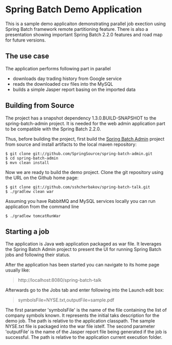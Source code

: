 # Spring Batch Demo Application

This is a sample demo applicaiton demonstrating parallel job exection using 
Spring Batch framework remote partitioning feature. There is also a presentation showing important Spring Batch 2.2.0 features and road map for future versions.

## The use case
  The application performs following part in parallel
  * downloads day trading history from Google service
  * reads the downloaded csv files into the MySQL
  * builds a simple Jasper report basing on the imported data

## Building from Source

The project has a snapshot dependency 1.3.0.BUILD-SNAPSHOT to the spring-batch-admin project. It is needed for the web admin application part to be compatible with the Spring Batch 2.2.0.

Thus, before building the project, first build the [Spring Batch Admin](https://github.com/SpringSource/spring-batch-admin) project from source and install artifacts to the local maven repository:

    $ git clone git://github.com/SpringSource/spring-batch-admin.git
    $ cd spring-batch-admin
    $ mvn clean install

Now we are ready to build the demo project. Clone the git repository using the URL on the Github home page:

    $ git clone git://github.com/sshcherbakov/spring-batch-talk.git
    $ ./gradlew clean war

Assuming you have RabbitMQ and MySQL services locally you can run application from the command line

    $ ./gradlew tomcatRunWar

## Starting a job

The application is Java web application packaged as war file. It leverages the Spring Batch Admin project to present the UI for running Spring Batch jobs and following their status.

After the application has been started you can navigate to its home page usually like:

  > http://localhost:8080/spring-batch-talk

Afterwards go to the Jobs tab and enter following into the Launch edit box:

  > symbolsFile=NYSE.txt,outputFile=sample.pdf

The first parameter 'symbolsFile' is the name of the file containing the list of company symbols known. It represents the initial taks description for the demo job. The path is relative to the application classpath. The sample NYSE.txt file is packaged into the war file istelf.
The second parameter 'outputFile' is the name of the Jasper report file being generated if the job is successful. The path is relative to the application current execution folder.